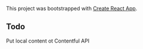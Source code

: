 This project was bootstrapped with [Create React App](https://github.com/facebook/create-react-app).

## Todo
Put local content ot Contentful API

